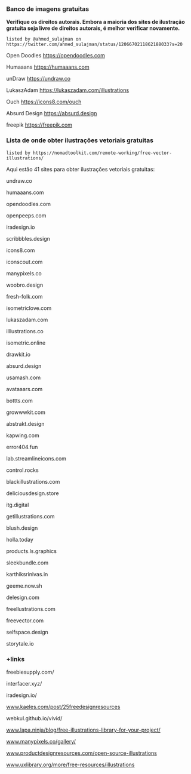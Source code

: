 ### Banco de imagens gratuitas

**Verifique os direitos autorais. Embora a maioria dos sites de ilustração gratuita seja livre de direitos autorais, é melhor verificar novamente.**

    listed by @ahmed_sulajman on https://twitter.com/ahmed_sulajman/status/1206670211862188033?s=20

Open Doodles https://opendoodles.com

Humaaans https://humaaans.com

unDraw https://undraw.co

LukaszAdam https://lukaszadam.com/illustrations

Ouch https://icons8.com/ouch

Absurd Design https://absurd.design

freepik https://freepik.com

### Lista de onde obter ilustrações vetoriais gratuitas

    listed by https://nomadtoolkit.com/remote-working/free-vector-illustrations/

Aqui estão 41 sites para obter ilustrações vetoriais gratuitas:

undraw.co

humaaans.com

opendoodles.com

openpeeps.com

iradesign.io

scribbbles.design

icons8.com

iconscout.com

manypixels.co

woobro.design

fresh-folk.com

isometriclove.com

lukaszadam.com

illlustrations.co

isometric.online

drawkit.io

absurd.design

usamash.com

avataaars.com

bottts.com

growwwkit.com

abstrakt.design

kapwing.com

error404.fun

lab.streamlineicons.com

control.rocks

blackillustrations.com

deliciousdesign.store

itg.digital

getillustrations.com

blush.design

holla.today

products.ls.graphics

sleekbundle.com

karthiksrinivas.in

geeme.now.sh

delesign.com

freellustrations.com

freevector.com

selfspace.design

storytale.io

### +links

freebiesupply.com/

interfacer.xyz/

iradesign.io/

www.kaeles.com/post/25freedesignresources

webkul.github.io/vivid/

www.lapa.ninja/blog/free-illustrations-library-for-your-project/

www.manypixels.co/gallery/

www.productdesignresources.com/open-source-illustrations

www.uxlibrary.org/more/free-resources/illustrations
